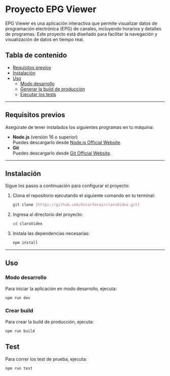 # Proyecto EPG Viewer

EPG Viewer es una aplicación interactiva que permite visualizar datos de programación electrónica (EPG) de canales, incluyendo horarios y detalles de programas. Este proyecto está diseñado para facilitar la navegación y visualización de datos en tiempo real.

## Tabla de contenido

- [Requisitos previos](#requisitos-previos)
- [Instalación](#instalación)
- [Uso](#uso)
  - [Modo desarrollo](#modo-desarrollo)
  - [Generar la build de producción](#crear-build)
  - [Ejecutar los tests](#tests)
---

## Requisitos previos

Asegúrate de tener instalados los siguientes programas en tu máquina:

- **Node.js** (versión 16 o superior)  
  Puedes descargarlo desde [Node.js Official Website](https://nodejs.org/).  
- **Git**  
  Puedes descargarlo desde [Git Official Website](https://git-scm.com/).

---

## Instalación

Sigue los pasos a continuación para configurar el proyecto:

1. Clona el repositorio ejecutando el siguiente comando en tu terminal:

    ```bash
    git clone [https://github.com/Oscarferaz/claroVideo.git]
    ```
2. Ingresa al directorio del proyecto:

    ```bash
    cd claroVideo
    ```

3. Instala las dependencias necesarias:

    ```bash
    npm install
    ```

---

## Uso

### Modo desarrollo

Para iniciar la aplicación en modo desarrollo, ejecuta:

```bash
npm run dev
```

### Crear build

Para crear la build de producción, ejecuta:

```bash
npm run build
```

## Test

Para correr los test de prueba, ejecuta:

```bash
npm run test
```
